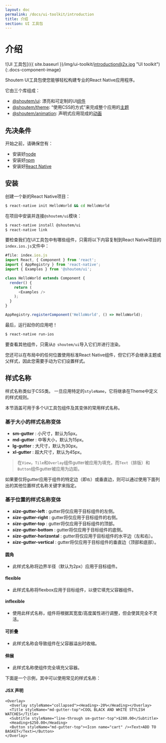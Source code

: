 ```yaml
---
layout: doc
permalink: /docs/ui-toolkit/introduction
title: 介绍
section: UI 工具包
---
```


# 介绍

![UI 工具包]({{ site.baseurl }}/img/ui-toolkit/introduction@2x.jpg "UI toolkit"){:.docs-component-image}

Shoutem UI工具包使您能够轻松构建专业的React Native应用程序。

它由三个库组成：

- [@shoutem/ui](https://github.com/shoutem/ui): 漂亮和可定制的UI[组件](http://shoutem.github.io/docs/ui-toolkit/components/typography)
- [@shoutem/theme](https://github.com/shoutem/theme): “使用CSS的方式”来完成整个应用的[主题](http://shoutem.github.io/docs/ui-toolkit/theme/introduction)
- [@shoutem/animation](https://github.com/shoutem/animation): 声明式应用现成的[动画](http://shoutem.github.io/docs/ui-toolkit/theme/animation/introduction) 


## 先决条件
开始之前，请确保您有：

- 安装好[node](https://nodejs.org/en/)
- 安装好[npm](https://www.npmjs.com/)
- 安装好[React Native](https://facebook.github.io/react-native/docs/getting-started.html)

## 安装

创建一个新的React Native项目：

```bash
$ react-native init HelloWorld && cd HelloWorld
```

在项目中安装并连接`@shoutem/ui`模块：

```bash
$ react-native install @shoutem/ui
$ react-native link
```

要检查我们在UI工具包中有哪些组件，只需将以下内容复制到React Native项目的`index.ios.js`文件中：

```JavaScript
#file: index.ios.js
import React, { Component } from 'react';
import { AppRegistry } from 'react-native';
import { Examples } from '@shoutem/ui';

class HelloWorld extends Component {
  render() {
    return (
      <Examples />
    );
  }
}

AppRegistry.registerComponent('HelloWorld', () => HelloWorld);
```

最后，运行起你的应用吧！

```bash
$ react-native run-ios
```

要查看其他组件，只需从`@ shoutem/ui`导入它们并进行渲染。

您还可以在布局中的任何位置使用标准React Native组件，但它们不会继承主题或父样式，因此您需要手动为它们设置样式。


## 样式名称

样式名称类似于CSS类。 一旦应用特定的`styleName`，它将继承在Theme中定义的样式规则。

本节涵盖可用于多个UI工具包组件及其变体的常用样式名称。


### 基于大小的样式名称变体
* **sm-gutter** : 小尺寸，默认为5px。
* **md-gutter** : 中等大小，默认为15px。
* **lg-gutter** : 大尺寸，默认为30px。
* **xl-gutter** : 超大尺寸，默认为45px。
  
> 在`View`，`Tile`和`Overlay`组件gutter被应用为填充，而`Text`（排版）和`Button`组件gutter被应用为边距。

如果要仅将gutter应用于组件的特定边（即`右`）或垂直边，则可以通过使用下面列出的其他位置样式名称关键字来指定。    

### 基于位置的样式名称变体
* **_size_-gutter-left** : gutter将仅应用于目标组件的左侧。
* **_size_-gutter-right** : gutter将仅应用于目标组件的右侧。
* **_size_-gutter-top** : gutter将仅应用于目标组件的顶部。
* **_size_-gutter-bottom** : gutter将仅应用于目标组件的底侧。
* **_size_-gutter-horizontal** : gutter将仅应用于目标组件的水平边（左和右）。
* **_size_-gutter-vertical** : gutter将仅应用于目标组件的垂直边（顶部和底部）。 

#### 圆角
- 此样式名称将边界半径（默认为2px）应用于目标组件。

#### flexible
- 此样式名称将flexbox应用于目标组件，以便它填充父容器组件。

#### inflexible
- 使用此样式名称，组件将根据其宽度/高度属性进行调整，但会使其完全不灵活。 

#### 可折叠
- 此样式名称会导致组件在父容器溢出时收缩。

#### 伸展
- 此样式名称使组件完全填充父容器。 
  
下面是一个示例，其中可以使用常见的样式名称：
<br />  

#### JSX 声明
```JSX
<Overlay>
  <Overlay styleName="collapsed"><Heading>-20%</Heading></Overlay>
  <Title styleName="md-gutter-top">COOL BLACK AND WHITE STYLISH WATCHES</Title>
  <Subtitle styleName="line-through sm-gutter-top">$280.00</Subtitle>
  <Heading>$250.00</Heading>
  <Button styleName="md-gutter-top"><Icon name="cart" /><Text>ADD TO BASKET</Text></Button>
</Overlay>
```
